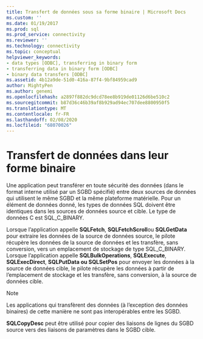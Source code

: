 ```yaml
---
title: Transfert de données sous sa forme binaire | Microsoft Docs
ms.custom: ''
ms.date: 01/19/2017
ms.prod: sql
ms.prod_service: connectivity
ms.reviewer: ''
ms.technology: connectivity
ms.topic: conceptual
helpviewer_keywords:
- data types [ODBC], transferring in binary form
- transferring data in binary form [ODBC]
- binary data transfers [ODBC]
ms.assetid: 4b12a9de-51d0-416a-87f4-9bf84959cad9
author: MightyPen
ms.author: genemi
ms.openlocfilehash: a2897f882dc9dcd78ee8b919de01126d6be510c2
ms.sourcegitcommit: b87d36c46b39af8b929ad94ec707dee8800950f5
ms.translationtype: MT
ms.contentlocale: fr-FR
ms.lasthandoff: 02/08/2020
ms.locfileid: "68070026"
---
```

# <a name="transferring-data-in-its-binary-form"></a>Transfert de données dans leur forme binaire
Une application peut transférer en toute sécurité des données (dans le format interne utilisé par un SGBD spécifié) entre deux sources de données qui utilisent le même SGBD et la même plateforme matérielle. Pour un élément de données donné, les types de données SQL doivent être identiques dans les sources de données source et cible. Le type de données C est SQL_C_BINARY.  
  
 Lorsque l’application appelle **SQLFetch**, **SQLFetchScroll**ou **SQLGetData** pour extraire les données de la source de données source, le pilote récupère les données de la source de données et les transfère, sans conversion, vers un emplacement de stockage de type SQL_C_BINARY. Lorsque l’application appelle **SQLBulkOperations**, **SQLExecute**, **SQLExecDirect**, **SQLPutData ou SQLSetPos** pour envoyer les données à la source de données cible, le pilote récupère les données à partir de l’emplacement de stockage et les transfère, sans conversion, à la source de données cible.  
  
> [!NOTE]  
>  Les applications qui transfèrent des données (à l’exception des données binaires) de cette manière ne sont pas interopérables entre les SGBD.  
  
 **SQLCopyDesc** peut être utilisé pour copier des liaisons de lignes du SGBD source vers des liaisons de paramètres dans le SGBD cible.
